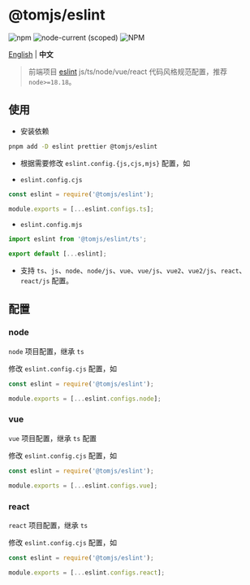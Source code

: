 # @tomjs/eslint

![npm](https://img.shields.io/npm/v/@tomjs/eslint) ![node-current (scoped)](https://img.shields.io/node/v/@tomjs/eslint) ![NPM](https://img.shields.io/npm/l/@tomjs/eslint)

[English](./README.md) | **中文**

> 前端项目 [eslint](https://zh-hans.eslint.org/) js/ts/node/vue/react 代码风格规范配置，推荐 `node>=18.18`。

## 使用

- 安装依赖

```bash
pnpm add -D eslint prettier @tomjs/eslint
```

- 根据需要修改 `eslint.config.{js,cjs,mjs}` 配置，如

- `eslint.config.cjs`

```js
const eslint = require('@tomjs/eslint');

module.exports = [...eslint.configs.ts];
```

- `eslint.config.mjs`

```js
import eslint from '@tomjs/eslint/ts';

export default [...eslint];
```

- 支持 `ts`、`js`、`node`、`node/js`、`vue`、`vue/js`、`vue2`、`vue2/js`、`react`、`react/js` 配置。

## 配置

### node

`node` 项目配置，继承 `ts`

修改 `eslint.config.cjs` 配置，如

```js
const eslint = require('@tomjs/eslint');

module.exports = [...eslint.configs.node];
```

### vue

`vue` 项目配置，继承 `ts` 配置

修改 `eslint.config.cjs` 配置，如

```js
const eslint = require('@tomjs/eslint');

module.exports = [...eslint.configs.vue];
```

### react

`react` 项目配置，继承 `ts`

修改 `eslint.config.cjs` 配置，如

```js
const eslint = require('@tomjs/eslint');

module.exports = [...eslint.configs.react];
```
